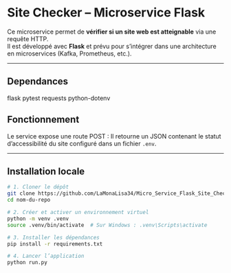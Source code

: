 # Site Checker – Microservice Flask

Ce microservice permet de **vérifier si un site web est atteignable** via une requête HTTP.  
Il est développé avec **Flask** et prévu pour s’intégrer dans une architecture en microservices (Kafka, Prometheus, etc.).

---

## Dependances
flask
pytest
requests
python-dotenv

## Fonctionnement

Le service expose une route POST :
Il retourne un JSON contenant le statut d’accessibilité du site configuré dans un fichier `.env`.

---

## Installation locale

```bash
# 1. Cloner le dépôt
git clone https://github.com/LaMonaLisa34/Micro_Service_Flask_Site_Checker.git
cd nom-du-repo

# 2. Créer et activer un environnement virtuel
python -m venv .venv  
source .venv/bin/activate  # Sur Windows : .venv\Scripts\activate

# 3. Installer les dépendances
pip install -r requirements.txt

# 4. Lancer l’application
python run.py